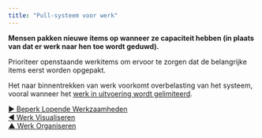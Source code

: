 ```yaml
---
title: "Pull-systeem voor werk"
---
```



<strong>Mensen pakken nieuwe items op wanneer ze capaciteit hebben (in plaats van dat er werk naar hen toe wordt geduwd).</strong>

Prioriteer openstaande werkitems om ervoor te zorgen dat de belangrijke items eerst worden opgepakt.

Het naar binnentrekken van werk voorkomt overbelasting van het systeem, vooral wanneer het [ werk in uitvoering wordt gelimiteerd](limit-work-in-progress.html).

[&#9654; Beperk Lopende Werkzaamheden](limit-work-in-progress.html)<br/>[&#9664; Werk Visualiseren](visualize-work.html)<br/>[&#9650; Werk Organiseren](organizing-work.html)

